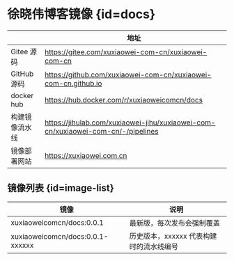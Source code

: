 # 徐晓伟博客镜像 {id=docs}

|            | 地址                                                                               |
|------------|----------------------------------------------------------------------------------|
| Gitee 源码   | https://gitee.com/xuxiaowei-com-cn/xuxiaowei-com-cn                              |
| GitHub 源码  | https://github.com/xuxiaowei-com-cn/xuxiaowei-com-cn.github.io                   |
| docker hub | https://hub.docker.com/r/xuxiaoweicomcn/docs                                     |
| 构建镜像流水线    | https://jihulab.com/xuxiaowei-jihu/xuxiaowei-com-cn/xuxiaowei-com-cn/-/pipelines |
| 镜像部署网站     | https://xuxiaowei.com.cn                                                         |

## 镜像列表 {id=image-list}

| 镜像                               | 说明                      |
|----------------------------------|-------------------------|
| xuxiaoweicomcn/docs:0.0.1        | 最新版，每次发布会强制覆盖           |
| xuxiaoweicomcn/docs:0.0.1-xxxxxx | 历史版本，xxxxxx 代表构建时的流水线编号 |

<style>

._image_xuxiaoweicomcn_docs #docs + table tr th:nth-child(1), 
._image_xuxiaoweicomcn_docs #docs + table tr td:nth-child(1) {
    min-width: 115px;
}

._image_xuxiaoweicomcn_docs #docs + table tr th:nth-child(2), 
._image_xuxiaoweicomcn_docs #docs + table tr td:nth-child(2) {
    min-width: 590px;
}

._image_xuxiaoweicomcn_docs #image-list + table tr th:nth-child(1), 
._image_xuxiaoweicomcn_docs #image-list + table tr td:nth-child(1) {
    min-width: 255px;
}

._image_xuxiaoweicomcn_docs #image-list + table tr th:nth-child(2), 
._image_xuxiaoweicomcn_docs #image-list + table tr td:nth-child(2) {
    min-width: 295px;
}

</style>
